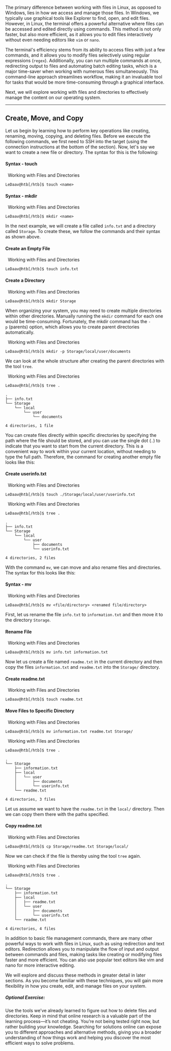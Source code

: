 
The primary difference between working with files in Linux, as opposed to Windows, lies in how we access and manage those files. In Windows, we typically use graphical tools like Explorer to find, open, and edit files. However, in Linux, the terminal offers a powerful alternative where files can be accessed and edited directly using commands. This method is not only faster, but also more efficient, as it allows you to edit files interactively without even needing editors like `vim` or `nano`.

The terminal's efficiency stems from its ability to access files with just a few commands, and it allows you to modify files selectively using regular expressions (`regex`). Additionally, you can run multiple commands at once, redirecting output to files and automating batch editing tasks, which is a major time-saver when working with numerous files simultaneously. This command-line approach streamlines workflow, making it an invaluable tool for tasks that would be more time-consuming through a graphical interface.

Next, we will explore working with files and directories to effectively manage the content on our operating system.

---

## Create, Move, and Copy

Let us begin by learning how to perform key operations like creating, renaming, moving, copying, and deleting files. Before we execute the following commands, we first need to SSH into the target (using the connection instructions at the bottom of the section). Now, let's say we want to create a new file or directory. The syntax for this is the following:

#### Syntax - touch

  Working with Files and Directories

```shell-session
LeDaav@htb[/htb]$ touch <name>
```

#### Syntax - mkdir

  Working with Files and Directories

```shell-session
LeDaav@htb[/htb]$ mkdir <name>
```

In the next example, we will create a file called `info.txt` and a directory called `Storage`. To create these, we follow the commands and their syntax as shown above.

#### Create an Empty File

  Working with Files and Directories

```shell-session
LeDaav@htb[/htb]$ touch info.txt
```

#### Create a Directory

  Working with Files and Directories

```shell-session
LeDaav@htb[/htb]$ mkdir Storage
```

When organizing your system, you may need to create multiple directories within other directories. Manually running the `mkdir` command for each one would be time-consuming. Fortunately, the mkdir command has the `-p` (parents) option, which allows you to create parent directories automatically.

  Working with Files and Directories

```shell-session
LeDaav@htb[/htb]$ mkdir -p Storage/local/user/documents
```

We can look at the whole structure after creating the parent directories with the tool `tree`.

  Working with Files and Directories

```shell-session
LeDaav@htb[/htb]$ tree .

.
├── info.txt
└── Storage
    └── local
        └── user
            └── documents

4 directories, 1 file
```

You can create files directly within specific directories by specifying the path where the file should be stored, and you can use the single dot (`.`) to indicate that you want to start from the current directory. This is a convenient way to work within your current location, without needing to type the full path. Therefore, the command for creating another empty file looks like this:

#### Create userinfo.txt

  Working with Files and Directories

```shell-session
LeDaav@htb[/htb]$ touch ./Storage/local/user/userinfo.txt
```

  Working with Files and Directories

```shell-session
LeDaav@htb[/htb]$ tree .

.
├── info.txt
└── Storage
    └── local
        └── user
            ├── documents
            └── userinfo.txt

4 directories, 2 files
```

With the command `mv`, we can move and also rename files and directories. The syntax for this looks like this:

#### Syntax - mv

  Working with Files and Directories

```shell-session
LeDaav@htb[/htb]$ mv <file/directory> <renamed file/directory>
```

First, let us rename the file `info.txt` to `information.txt` and then move it to the directory `Storage`.

#### Rename File

  Working with Files and Directories

```shell-session
LeDaav@htb[/htb]$ mv info.txt information.txt
```

Now let us create a file named `readme.txt` in the current directory and then copy the files `information.txt` and `readme.txt` into the `Storage/` directory.

#### Create readme.txt

  Working with Files and Directories

```shell-session
LeDaav@htb[/htb]$ touch readme.txt
```

#### Move Files to Specific Directory

  Working with Files and Directories

```shell-session
LeDaav@htb[/htb]$ mv information.txt readme.txt Storage/
```

  Working with Files and Directories

```shell-session
LeDaav@htb[/htb]$ tree .

.
└── Storage
    ├── information.txt
    ├── local
    │   └── user
    │       ├── documents
    │       └── userinfo.txt
    └── readme.txt

4 directories, 3 files
```

Let us assume we want to have the `readme.txt` in the `local/` directory. Then we can copy them there with the paths specified.

#### Copy readme.txt

  Working with Files and Directories

```shell-session
LeDaav@htb[/htb]$ cp Storage/readme.txt Storage/local/
```

Now we can check if the file is thereby using the tool `tree` again.

  Working with Files and Directories

```shell-session
LeDaav@htb[/htb]$ tree .

.
└── Storage
    ├── information.txt
    ├── local
    │   ├── readme.txt
    │   └── user
    │       ├── documents
    │       └── userinfo.txt
    └── readme.txt

4 directories, 4 files
```

In addition to basic file management commands, there are many other powerful ways to work with files in Linux, such as using redirection and text editors. Redirection allows you to manipulate the flow of input and output between commands and files, making tasks like creating or modifying files faster and more efficient. You can also use popular text editors like vim and nano for more interactive editing.

We will explore and discuss these methods in greater detail in later sections. As you become familiar with these techniques, you will gain more flexibility in how you create, edit, and manage files on your system.

##### Optional Exercise:

Use the tools we’ve already learned to figure out how to delete files and directories. Keep in mind that online research is a valuable part of the learning process—it’s not cheating. You’re not being tested right now, but rather building your knowledge. Searching for solutions online can expose you to different approaches and alternative methods, giving you a broader understanding of how things work and helping you discover the most efficient ways to solve problems.